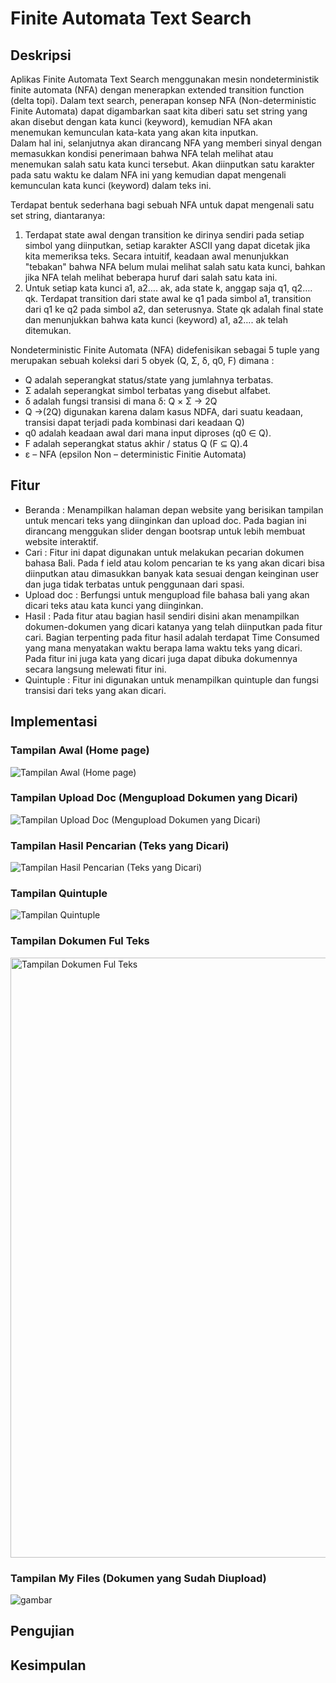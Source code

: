 # Finite Automata Text Search

## Deskripsi
Aplikas Finite Automata Text Search menggunakan mesin nondeterministik finite automata (NFA) dengan menerapkan extended transition function (delta topi). Dalam text search, penerapan konsep NFA (Non-deterministic Finite Automata) dapat digambarkan saat kita diberi satu set string yang akan disebut dengan kata kunci (keyword), kemudian NFA akan menemukan kemunculan kata-kata yang akan kita inputkan.<br/>
Dalam hal ini, selanjutnya akan dirancang NFA yang memberi sinyal dengan memasukkan kondisi penerimaan bahwa NFA telah melihat atau menemukan salah satu kata kunci tersebut. Akan diinputkan satu karakter pada satu waktu ke dalam NFA ini yang kemudian dapat mengenali kemunculan kata kunci (keyword) dalam teks ini.

Terdapat bentuk sederhana bagi sebuah NFA untuk dapat mengenali satu set string, diantaranya:
1. Terdapat state awal dengan transition ke dirinya sendiri pada setiap simbol yang diinputkan, setiap karakter ASCII yang dapat dicetak jika kita memeriksa teks. Secara intuitif, keadaan awal menunjukkan "tebakan" bahwa NFA belum mulai melihat salah satu kata kunci, bahkan jika NFA telah melihat beberapa huruf dari salah satu kata ini.
2. Untuk setiap kata kunci a1, a2…. ak, ada state k, anggap saja q1, q2…. qk. Terdapat transition dari state awal ke q1 pada simbol a1, transition dari q1 ke q2 pada simbol a2, dan seterusnya. State qk adalah final state dan menunjukkan bahwa kata kunci (keyword) a1, a2…. ak telah ditemukan.

Nondeterministic Finite Automata (NFA) didefenisikan sebagai 5 tuple yang merupakan sebuah koleksi dari 5 obyek (Q, Σ, δ, q0, F) dimana :
- Q adalah seperangkat status/state yang jumlahnya terbatas.
- Σ adalah seperangkat simbol terbatas yang disebut alfabet.
- δ adalah fungsi transisi di mana δ: Q × Σ → 2Q
- Q →(2Q) digunakan karena dalam kasus NDFA, dari suatu keadaan, transisi dapat terjadi pada kombinasi dari keadaan Q)
- q0 adalah keadaan awal dari mana input diproses (q0 ∈ Q).
- F adalah seperangkat status akhir / status Q (F ⊆ Q).4
- ε – NFA (epsilon Non – deterministic Finitie Automata)

## Fitur
- Beranda : Menampilkan halaman depan website yang berisikan tampilan untuk mencari teks yang diinginkan dan upload doc. Pada bagian ini dirancang menggukan slider dengan bootsrap untuk lebih membuat website interaktif.
- Cari : Fitur ini dapat digunakan untuk melakukan pecarian dokumen bahasa Bali. Pada f ield atau kolom pencarian te ks yang akan dicari bisa diinputkan atau dimasukkan banyak kata sesuai dengan keinginan user dan juga tidak terbatas untuk penggunaan dari spasi.
- Upload doc : Berfungsi untuk mengupload file bahasa bali yang akan dicari teks atau kata kunci yang diinginkan.
- Hasil : Pada fitur atau bagian hasil sendiri disini akan menampilkan dokumen-dokumen yang dicari katanya yang telah diinputkan pada fitur cari. Bagian terpenting pada fitur hasil adalah terdapat Time Consumed yang mana menyatakan waktu berapa lama waktu teks yang dicari. Pada fitur ini juga kata yang dicari juga dapat dibuka dokumennya secara langsung melewati fitur ini.
- Quintuple : Fitur ini digunakan untuk menampilkan quintuple dan fungsi transisi dari teks yang akan dicari.

## Implementasi

### Tampilan Awal (Home page)
![Tampilan Awal (Home page)](https://user-images.githubusercontent.com/72149133/178647723-2e605f86-1784-4ec1-987e-058ad7514555.png)

### Tampilan Upload Doc (Mengupload Dokumen yang Dicari)
![Tampilan Upload Doc (Mengupload Dokumen yang Dicari)](https://user-images.githubusercontent.com/72149133/178647739-6f08da29-f4b7-46db-aa98-435c13a25c8e.png)


### Tampilan Hasil Pencarian (Teks yang Dicari) 
![Tampilan Hasil Pencarian (Teks yang Dicari)](https://user-images.githubusercontent.com/72149133/178647753-bfab568f-772c-4cdd-b42a-8846b5e566e6.png)


### Tampilan Quintuple
![Tampilan Quintuple](https://user-images.githubusercontent.com/72149133/178647770-0f93c87d-213a-41b0-89f5-a8d4cc754398.png)


### Tampilan Dokumen Ful Teks
<img width="960" alt="Tampilan Dokumen Ful Teks" src="https://user-images.githubusercontent.com/72149133/178647778-1b85820a-b4d7-41f9-a1d0-0bc69d53f00d.png">


### Tampilan My Files (Dokumen yang Sudah Diupload)
![gambar](https://user-images.githubusercontent.com/72149133/178647850-ca687d4b-cc1b-40c8-a5b4-d90b33ae1e1c.png)




## Pengujian


## Kesimpulan
